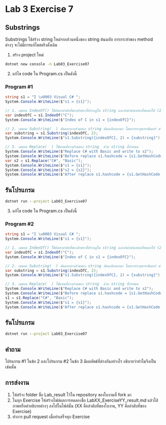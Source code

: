 # Lab 3 Exercise 7

## Substrings

Substrings ใช้สร้าง string ใหม่จากส่วนหนึ่งของ string  ต้นฉบับ 
การกระทำของ method ต่างๆ จะไม่มีการแก้ไขสตริงดั้งเดิม 

1. สร้าง project ใหม่

```cmd
dotnet new console -n Lab03_Exercise07
```

2. แก้ไข code ใน Program.cs เป็นดังนี้

### Program #1

```cs
string s1 = "I \u0003 Visual C# ";
System.Console.WriteLine($"s1 = {s1}");

// 1. เมธอด IndexOf() ใช้ค้นหาลำดับที่ของอักขระที่ปรากฏใน string และส่งค่าตำแหน่งที่พบมาให้ (Zero index)
var indexOfC = s1.IndexOf("C");
System.Console.WriteLine($"Index of C in s1 = {indexOfC}");

// 2. เมธอด Substring(  ) คัดลอกบางส่วนของ string ต้นฉบับออกมา โดยการระบุพารามิเตอร์ ตำแหน่งเริ่มต้นและความยาวที่ต้องการ 
var substring = s1.Substring(indexOfC, 2);
System.Console.WriteLine($"s1.Substring({indexOfC}, 2) = {substring}");

// 3. เมธอด Replace(  ) ใช้แทนที่บางส่วนของ string  ด้วย string ที่กำหนด 
System.Console.WriteLine($"Replace C# with Basic and write to s2");
System.Console.WriteLine($"Before replace s1.hashcode = {s1.GetHashCode():X}"); 
var s2 = s1.Replace("C#", "Basic");
System.Console.WriteLine($"s1 = {s1}");
System.Console.WriteLine($"s2 = {s2}");
System.Console.WriteLine($"After replace s1.hashcode = {s1.GetHashCode():X}"); 
```

## รันโปรแกรม

```cmd
dotnet run --project Lab03_Exercise07
```

3. แก้ไข code ใน Program.cs เป็นดังนี้

### Program #2

```cs
string s1 = "I \u0003 Visual C# ";
System.Console.WriteLine($"s1 = {s1}");

// 1. เมธอด IndexOf() ใช้ค้นหาลำดับที่ของอักขระที่ปรากฏใน string และส่งค่าตำแหน่งที่พบมาให้ (Zero index)
var indexOfC = s1.IndexOf("C");
System.Console.WriteLine($"Index of C in s1 = {indexOfC}");

// 2. เมธอด Substring(  ) คัดลอกบางส่วนของ string ต้นฉบับออกมา โดยการระบุพารามิเตอร์ ตำแหน่งเริ่มต้นและความยาวที่ต้องการ 
var substring = s1.Substring(indexOfC, 2);
System.Console.WriteLine($"s1.Substring({indexOfC}, 2) = {substring}");

// 3. เมธอด Replace(  ) ใช้แทนที่บางส่วนของ string  ด้วย string ที่กำหนด 
System.Console.WriteLine($"Replace C# with Basic and write to s2");
System.Console.WriteLine($"Before replace s1.hashcode = {s1.GetHashCode():X}"); 
s1 = s1.Replace("C#", "Basic");
System.Console.WriteLine($"s1 = {s1}");
System.Console.WriteLine($"After replace s1.hashcode = {s1.GetHashCode():X}"); 
```

## รันโปรแกรม

```cmd
dotnet run --project Lab03_Exercise07
```

## คำถาม
โปรแกรม #1 ในข้อ 2 และโปรแกรม #2 ในข้อ 3 มีผลลัพธ์ที่ต่างกันอย่างไร
อธิบายว่าทำไมจึงเป็นเช่นนั้น


## การส่งงาน

1. ให้สร้าง folder ชื่อ Lab_result ไว้ใน repository ของใบงานที่ fork มา
2. ในทุก Exercise ให้สร้างไฟล์ผลการทดลองชื่อ LabXX_ExerciseYY_result.md แล้วใส้ภาพหรือคำอธิบายต่างๆ ลงไปในไฟล์นั้น (XX คือลำดับที่ของใบงาน, YY คือลำดับที่ของ Exercise)
3. ทำการ pull request เมื่อทำเสร็จทุก Exercise
